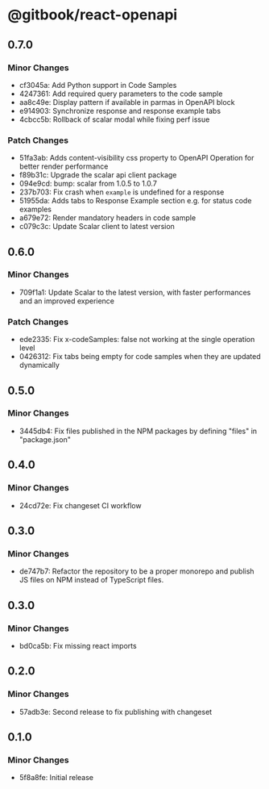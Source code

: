 # @gitbook/react-openapi

## 0.7.0

### Minor Changes

* cf3045a: Add Python support in Code Samples
* 4247361: Add required query parameters to the code sample
* aa8c49e: Display pattern if available in parmas in OpenAPI block
* e914903: Synchronize response and response example tabs
* 4cbcc5b: Rollback of scalar modal while fixing perf issue

### Patch Changes

* 51fa3ab: Adds content-visibility css property to OpenAPI Operation for better render performance
* f89b31c: Upgrade the scalar api client package
* 094e9cd: bump: scalar from 1.0.5 to 1.0.7
* 237b703: Fix crash when `example` is undefined for a response
* 51955da: Adds tabs to Response Example section e.g. for status code examples
* a679e72: Render mandatory headers in code sample
* c079c3c: Update Scalar client to latest version

## 0.6.0

### Minor Changes

* 709f1a1: Update Scalar to the latest version, with faster performances and an improved experience

### Patch Changes

* ede2335: Fix x-codeSamples: false not working at the single operation level
* 0426312: Fix tabs being empty for code samples when they are updated dynamically

## 0.5.0

### Minor Changes

* 3445db4: Fix files published in the NPM packages by defining "files" in "package.json"

## 0.4.0

### Minor Changes

* 24cd72e: Fix changeset CI workflow

## 0.3.0

### Minor Changes

* de747b7: Refactor the repository to be a proper monorepo and publish JS files on NPM instead of TypeScript files.

## 0.3.0

### Minor Changes

* bd0ca5b: Fix missing react imports

## 0.2.0

### Minor Changes

* 57adb3e: Second release to fix publishing with changeset

## 0.1.0

### Minor Changes

* 5f8a8fe: Initial release
